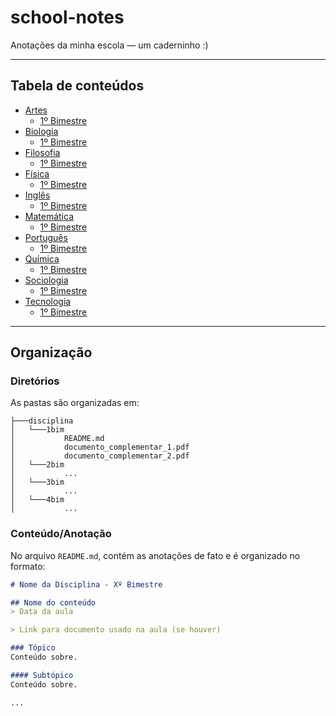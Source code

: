 # school-notes
Anotações da minha escola — um caderninho :)

---

## Tabela de conteúdos
- [Artes](./artes)
  - [1º Bimestre](./artes/1bim)
- [Biologia](./biologia)
  - [1º Bimestre](./biologia/1bim)
- [Filosofia](./filosofia)
  - [1º Bimestre](./filosofia/1bim)
- [Física](./fisica)
  - [1º Bimestre](./fisica/1bim)
- [Inglês](./ingles)
  - [1º Bimestre](./ingles/1bim)
- [Matemática](./matematica)
  - [1º Bimestre](./matematica/1bim)
- [Português](./portugues)
  - [1º Bimestre](./portugues/1bim)
- [Química](./quimica)
  - [1º Bimestre](./quimica/1bim)
- [Sociologia](./sociologia)
  - [1º Bimestre](./sociologia/1bim)
- [Tecnologia](./tecnologia)
  - [1º Bimestre](./tecnologia/1bim)

---

## Organização

### Diretórios
As pastas são organizadas em:

```
├───disciplina
│   └───1bim
│           README.md
│           documento_complementar_1.pdf
│           documento_complementar_2.pdf
│   └───2bim
│           ...
│   └───3bim
│           ...
│   └───4bim
│           ...
```

### Conteúdo/Anotação

No arquivo `README.md`, contém as anotações de fato e é organizado no formato:

```markdown
# Nome da Disciplina - Xº Bimestre

## Nome do conteúdo
> Data da aula

> Link para documento usado na aula (se houver)

### Tópico
Conteúdo sobre.

#### Subtópico
Conteúdo sobre.

...
```
